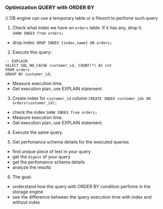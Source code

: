 ### Optimization QUERY with ORDER BY
// DB engine can use a temporary table or a filesort to perfome such query

1. Check what index we have on `orders` table. If it has any, drop it.   
 `SHOW INDEX from orders;`
 - drop index: 
 `DROP INDEX {index_name} ON orders;`

2. Execute this query:
 ```
 -- EXPLAIN   
 SELECT SQL_NO_CACHE customer_id, COUNT(*) AS cnt
 FROM orders
 GROUP BY customer_id;
 ```
 - Measure execution time.
 - Get execution plan, use EXPLAIN statement.

3. Create index for `customer_id` column 
 `CREATE INDEX customer_idx ON orders(customer_id);`
 - check the index
 `SHOW INDEX from orders;`
 - Measure execution time.
 - Get execution plan, use EXPLAIN statement.

4. Execute the same query.

5. Get perfomance schema details for the executed queries
 - find unique piece of text in your query
 - get the `digest` of your query
 - get the perfomance schema details
 - analyze the results

6. The goal:
 - understand how the query with ORDER BY condition perfome in the storage engine
 - see the difference between the query execution time with index and without index